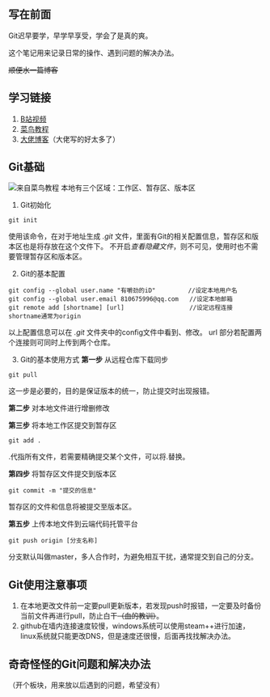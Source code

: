 ## 写在前面
Git迟早要学，早学早享受，学会了是真的爽。

这个笔记用来记录日常的操作、遇到问题的解决办法。

~~顺便水一篇博客~~

## 学习链接
1. [B站视频](https://www.bilibili.com/video/BV1FE411P7B3/?spm_id_from=333.337.search-card.all.click)
2. [菜鸟教程](https://www.runoob.com/git/git-tutorial.html)
3. [大佬博客](https://zwn2001.github.io/2021/12/09/%E5%AD%A6%E7%BA%BF%E7%A7%BB%E5%8A%A8%E4%BE%8B%E4%BC%9A%EF%BC%9Agit/#%E8%BF%9B%E8%A1%8C%E5%88%9B%E5%BB%BA%E4%B8%8E%E6%8F%90%E4%BA%A4)（大佬写的好太多了）


## Git基础

![来自菜鸟教程](https://www.runoob.com/wp-content/uploads/2015/02/git-process.png)
本地有三个区域：工作区、暂存区、版本区
1. Git初始化
~~~
git init
~~~
使用该命令，在对于地址生成 *.git* 文件，里面有Git的相关配置信息，暂存区和版本区也是将存放在这个文件下。
不开启*查看隐藏文件*，则不可见，使用时也不需要管理暂存区和版本区。

2. Git的基本配置
~~~
git config --global user.name "有嚼劲的iD"         //设定本地用户名
git config --global user.email 810675996@qq.com   //设定本地邮箱
git remote add [shortname] [url]                  //设定远程连接 shortname通常为origin
~~~
以上配置信息可以在 *.git* 文件夹中的config文件中看到、修改。
url 部分若配置两个连接则可同时上传到两个仓库。

3. Git的基本使用方式
**第一步** 从远程仓库下载同步
~~~
git pull
~~~
这一步是必要的，目的是保证版本的统一，防止提交时出现报错。

**第二步** 对本地文件进行增删修改

**第三步** 将本地工作区提交到暂存区
~~~
git add .
~~~
.代指所有文件，若需要精确提交某个文件，可以将.替换。

**第四步** 将暂存区文件提交到版本区
~~~
git commit -m "提交的信息"
~~~
暂存区的文件和信息将被提交至版本区。

**第五步** 上传本地文件到云端代码托管平台
~~~
git push origin [分支名称]
~~~
分支默认叫做master，多人合作时，为避免相互干扰，通常提交到自己的分支。

## Git使用注意事项
1. 在本地更改文件前一定要pull更新版本，若发现push时报错，一定要及时备份当前文件再进行pull，防止白干~~（血的教训）~~。
2. github在墙内连接速度较慢，windows系统可以使用steam++进行加速，linux系统就只能更改DNS，但是速度还很慢，后面再找找解决办法。

## 奇奇怪怪的Git问题和解决办法
（开个板块，用来放以后遇到的问题，希望没有）
